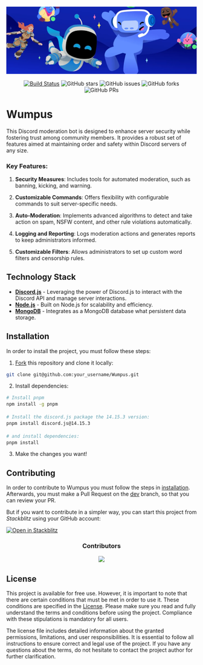 ![Banner](./public/images/ReadmeBanner.png)

<div align="center">
  
[![Build Status](https://img.shields.io/endpoint.svg?url=https%3A%2F%2Factions-badge.atrox.dev%2Fhadez8877%2FWumpus%2Fbadge%3Fref%3Dmain&style=flat)](https://actions-badge.atrox.dev/hadez8877/Wumpus/goto?ref=main)
![GitHub stars](https://img.shields.io/github/stars/hadez8877/Wumpus)
![GitHub issues](https://img.shields.io/github/issues/hadez8877/Wumpus)
![GitHub forks](https://img.shields.io/github/forks/hadez8877/Wumpus)
![GitHub PRs](https://img.shields.io/github/issues-pr/hadez8877/Wumpus)

</div>

# Wumpus

This Discord moderation bot is designed to enhance server security while fostering trust among community members. It provides a robust set of features aimed at maintaining order and safety within Discord servers of any size.

### Key Features:

1. **Security Measures**:
   Includes tools for automated moderation, such as banning, kicking, and warning.

2. **Customizable Commands**:
   Offers flexibility with configurable commands to suit server-specific needs.

3. **Auto-Moderation**:
   Implements advanced algorithms to detect and take action on spam, NSFW content, and other rule violations automatically.

4. **Logging and Reporting**:
   Logs moderation actions and generates reports to keep administrators informed.

5. **Customizable Filters**:
   Allows administrators to set up custom word filters and censorship rules.

## Technology Stack

- **[Discord.js](https://discord.js.org/)** - Leveraging the power of Discord.js to interact with the Discord API and manage server interactions.
- **[Node.js](https://nodejs.org/en)** - Built on Node.js for scalability and efficiency.
- **[MongoDB](https://www.mongodb.com/en)** - Integrates as a MongoDB database what persistent data storage.

## Installation

In order to install the project, you must follow these steps:

1. [Fork](https://github.com/hadez8877/Wumpus/fork) this repository and clone it locally:

```bash
git clone git@github.com:your_username/Wumpus.git
```

2. Install dependencies:

```bash
# Install pnpm
npm install -g pnpm

# Install the discord.js package the 14.15.3 version:
pnpm install discord.js@14.15.3

# and install dependencies:
pnpm install
```

3. Make the changes you want!

## Contributing

In order to contribute to Wumpus you must follow the steps in [installation](#installation). Afterwards, you must make a Pull Request on the [dev](https://github.com/hadez8877/Wumpus/tree/dev) branch, so that you can review your PR.

But if you want to contribute in a simpler way, you can start this project from _Stackblitz_ using your GitHub account:

[![Open in Stackblitz](https://developer.stackblitz.com/img/open_in_stackblitz.svg)](https://stackblitz.com/github/hadez8877/Wumpus)

<div align="center">
  <h3>Contributors</h3>

<a href="https://github.com/hadez8877/Wumpus/graphs/contributors">
  <img src="https://contrib.rocks/image?repo=hadez8877/Wumpus" />
</a>
</div>

## License

This project is available for free use. However, it is important to note that there are certain conditions that must be met in order to use it. These conditions are specified in the [License](https://github.com/hadez8877/Wumpus/?tab=MIT-1-ov-file). Please make sure you read and fully understand the terms and conditions before using the project. Compliance with these stipulations is mandatory for all users.

The license file includes detailed information about the granted permissions, limitations, and user responsibilities. It is essential to follow all instructions to ensure correct and legal use of the project. If you have any questions about the terms, do not hesitate to contact the project author for further clarification.
